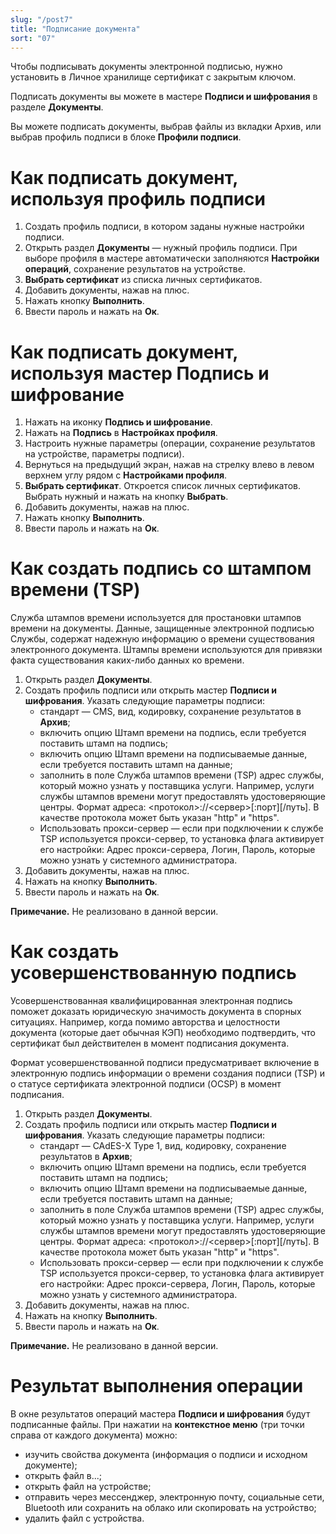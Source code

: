 ```yaml
---
slug: "/post7"
title: "Подписание документа"
sort: "07"
---
```


Чтобы подписывать документы электронной подписью, нужно установить в Личное хранилище сертификат с закрытым ключом.

Подписать документы вы можете в мастере **Подписи и шифрования** в разделе **Документы**.

Вы можете подписать документы, выбрав файлы из вкладки Архив, или выбрав профиль подписи в блоке **Профили подписи**.

# Как подписать документ, используя профиль подписи
1. Создать профиль подписи, в котором заданы нужные настройки подписи.
2. Открыть раздел **Документы** — нужный профиль подписи. При выборе профиля в мастере автоматически заполняются **Настройки операций**, сохранение результатов на устройстве.
3. **Выбрать сертификат** из списка личных сертификатов.
4. Добавить документы, нажав на плюс. 
5. Нажать кнопку **Выполнить**.
6. Ввести пароль и нажать на **Ок**.



# Как подписать документ, используя мастер Подпись и шифрование

1. Нажать на иконку **Подпись и шифрование**.
2. Нажать на **Подпись** в **Настройках профиля**.
3. Настроить нужные параметры (операции, сохранение результатов на устройстве, параметры подписи).
4. Вернуться на предыдущий экран, нажав на стрелку влево в левом верхнем углу рядом с **Настройками профиля**.
5. **Выбрать сертификат**. Откроется список личных сертификатов. Выбрать нужный и нажать на кнопку **Выбрать**.
6. Добавить документы, нажав на плюс. 
7. Нажать кнопку **Выполнить**.
8. Ввести пароль и нажать на **Ок**.

# Как создать подпись со штампом времени (TSP)

Служба штампов времени используется для простановки штампов времени на документы. Данные, защищенные электронной подписью Службы, содержат надежную информацию о времени существования электронного документа. Штампы времени используются для привязки факта существования каких-либо данных ко времени.


1. Открыть раздел **Документы**.
2. Создать профиль подписи или открыть мастер **Подписи и шифрования**. Указать следующие параметры подписи:
   - стандарт — CMS, вид, кодировку, сохранение результатов в **Архив**;
   - включить опцию Штамп времени на подпись, если требуется поставить штамп на подпись;
   - включить опцию Штамп времени на подписываемые данные, если требуется поставить штамп на данные;
   - заполнить в поле Служба штампов времени (TSP) адрес службы, который можно узнать у поставщика услуги. Например, услуги службы штампов времени могут предоставлять удостоверяющие центры. Формат адреса: \<протокол>://\<сервер>[:порт][/путь]. В качестве протокола может быть указан "http" и "https".
   - Использовать прокси-сервер — если при подключении к службе TSP используется прокси-сервер, то установка флага активирует его настройки: Адрес прокси-сервера, Логин, Пароль, которые можно узнать у системного администратора.
3. Добавить документы, нажав на плюс.
4. Нажать на кнопку **Выполнить**.
5. Ввести пароль и нажать на **Ок**.

**Примечание.** Не реализовано в данной версии.

# Как создать усовершенствованную подпись

Усовершенствованная квалифицированная электронная подпись поможет доказать юридическую значимость документа в спорных ситуациях. Например, когда помимо авторства и целостности документа (которые дает обычная КЭП) необходимо подтвердить, что сертификат был действителен в момент подписания документа.

Формат усовершенствованной подписи предусматривает включение в электронную подпись информации о времени создания подписи (TSP) и о статусе сертификата электронной подписи (OCSP) в момент подписания.
1. Открыть раздел **Документы**.
2. Создать профиль подписи или открыть мастер **Подписи и шифрования**. Указать следующие параметры подписи:
   - стандарт — CAdES-X Type 1, вид, кодировку, сохранение результатов в **Архив**;
   - включить опцию Штамп времени на подпись, если требуется поставить штамп на подпись;
   - включить опцию Штамп времени на подписываемые данные, если требуется поставить штамп на данные;
   - заполнить в поле Служба штампов времени (TSP) адрес службы, который можно узнать у поставщика услуги. Например, услуги службы штампов времени могут предоставлять удостоверяющие центры. Формат адреса: \<протокол>://\<сервер>[:порт][/путь]. В качестве протокола может быть указан "http" и "https".
   - Использовать прокси-сервер — если при подключении к службе TSP используется прокси-сервер, то установка флага активирует его настройки: Адрес прокси-сервера, Логин, Пароль, которые можно узнать у системного администратора.
3. Добавить документы, нажав на плюс.
4. Нажать на кнопку **Выполнить**.
5. Ввести пароль и нажать на **Ок**.

**Примечание.** Не реализовано в данной версии.

# Результат выполнения операции
В окне результатов операций мастера **Подписи и шифрования** будут подписанные файлы. При нажатии на **контекстное меню** (три точки справа от каждого документа) можно:
- изучить свойства документа (информация о подписи и исходном документе);
- открыть файл в...;
- открыть файл на устройстве;
- отправить через мессенджер, электронную почту, социальные сети, Bluetooth или сохранить на облако или скопировать на устройство;
- удалить файл с устройства.